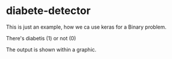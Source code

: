 # diabete-detector
This is just an example, how we ca use keras for a Binary problem. 

There's diabetis (1) or not (0) 

The output is shown within a graphic. 
